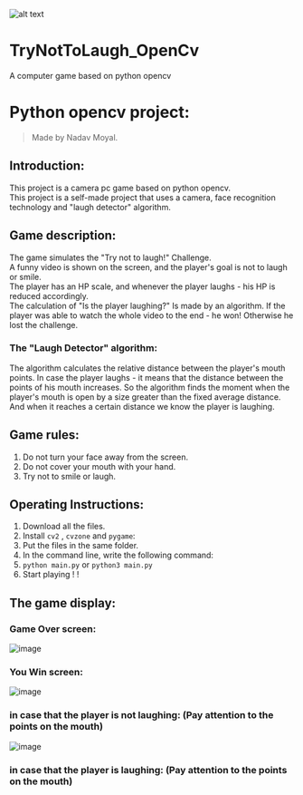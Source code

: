 
![alt text](https://img.wallscloud.net/uploads/cache/3378068484/despicable-me-2-laughing-minions-lxy5-1024x576-MM-90.webp)

# TryNotToLaugh_OpenCv
A computer game based on python opencv
# Python opencv project:
>Made by Nadav Moyal.  

## Introduction:
This project is a camera pc game based on python opencv.  
This project is a self-made project that uses a camera, face recognition technology and "laugh detector" algorithm. 

## Game description:
The game simulates the "Try not to laugh!" Challenge.  
A funny video is shown on the screen, and the player's goal is not to laugh or smile.  
The player has an HP scale, and whenever the player laughs - his HP is reduced accordingly.  
The calculation of "Is the player laughing?" Is made by an algorithm.
If the player was able to watch the whole video to the end - he  won!
Otherwise he lost the challenge.

### The "Laugh Detector" algorithm:
The algorithm calculates the relative distance between the player's mouth points.
In case the player laughs - it means that the distance between the points of his mouth increases.
So the algorithm finds the moment when the player's mouth is open by a size greater than the fixed average distance.
And when it reaches a certain distance we know the player is laughing.

## Game rules:
1. Do not turn your face away from the screen.
2. Do not cover your mouth with your hand.
3. Try not to smile or laugh.

## Operating Instructions:
1. Download all the files.  
2. Install `cv2` , `cvzone` and `pygame`:   
3. Put the files in the same folder.  
4. In the command line, write the following command:  
5. `python main.py`  or `python3 main.py`
6. Start playing  ! !  


## The game display:
### Game Over screen:
![image](https://user-images.githubusercontent.com/93326335/183422904-b212934c-d4dd-4699-8ceb-9fb12f91c5b7.png)

### You Win screen:
![image](https://user-images.githubusercontent.com/93326335/183422979-39c3fe28-9e16-4568-8838-e4fcc50351f9.png)

### in case that the player is not laughing: (Pay attention to the points on the mouth)
![image](https://user-images.githubusercontent.com/93326335/183423752-ed1b1482-7cc5-467c-8278-31cd2a29f603.png)

### in case that the player is laughing: (Pay attention to the points on the mouth)



 


